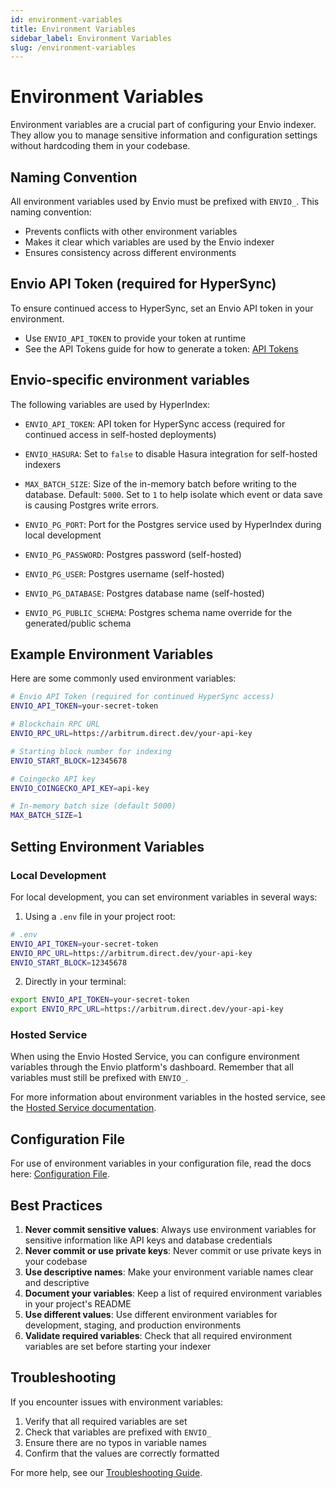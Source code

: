 ```yaml
---
id: environment-variables
title: Environment Variables
sidebar_label: Environment Variables
slug: /environment-variables
---
```


# Environment Variables

Environment variables are a crucial part of configuring your Envio indexer. They allow you to manage sensitive information and configuration settings without hardcoding them in your codebase.

## Naming Convention

All environment variables used by Envio must be prefixed with `ENVIO_`. This naming convention:

- Prevents conflicts with other environment variables
- Makes it clear which variables are used by the Envio indexer
- Ensures consistency across different environments

## Envio API Token (required for HyperSync)

To ensure continued access to HyperSync, set an Envio API token in your environment.

- Use `ENVIO_API_TOKEN` to provide your token at runtime
- See the API Tokens guide for how to generate a token: [API Tokens](/docs/HyperSync/api-tokens)

## Envio-specific environment variables

The following variables are used by HyperIndex:

- `ENVIO_API_TOKEN`: API token for HyperSync access (required for continued access in self-hosted deployments)
- `ENVIO_HASURA`: Set to `false` to disable Hasura integration for self-hosted indexers

- `MAX_BATCH_SIZE`: Size of the in-memory batch before writing to the database. Default: `5000`. Set to `1` to help isolate which event or data save is causing Postgres write errors.

- `ENVIO_PG_PORT`: Port for the Postgres service used by HyperIndex during local development
- `ENVIO_PG_PASSWORD`: Postgres password (self-hosted)
- `ENVIO_PG_USER`: Postgres username (self-hosted)
- `ENVIO_PG_DATABASE`: Postgres database name (self-hosted)
- `ENVIO_PG_PUBLIC_SCHEMA`: Postgres schema name override for the generated/public schema

## Example Environment Variables

Here are some commonly used environment variables:

```bash
# Envio API Token (required for continued HyperSync access)
ENVIO_API_TOKEN=your-secret-token

# Blockchain RPC URL
ENVIO_RPC_URL=https://arbitrum.direct.dev/your-api-key

# Starting block number for indexing
ENVIO_START_BLOCK=12345678

# Coingecko API key
ENVIO_COINGECKO_API_KEY=api-key

# In-memory batch size (default 5000)
MAX_BATCH_SIZE=1
```

## Setting Environment Variables

### Local Development

For local development, you can set environment variables in several ways:

1. Using a `.env` file in your project root:

```bash
# .env
ENVIO_API_TOKEN=your-secret-token
ENVIO_RPC_URL=https://arbitrum.direct.dev/your-api-key
ENVIO_START_BLOCK=12345678
```

2. Directly in your terminal:

```bash
export ENVIO_API_TOKEN=your-secret-token
export ENVIO_RPC_URL=https://arbitrum.direct.dev/your-api-key
```

### Hosted Service

When using the Envio Hosted Service, you can configure environment variables through the Envio platform's dashboard. Remember that all variables must still be prefixed with `ENVIO_`.

For more information about environment variables in the hosted service, see the [Hosted Service documentation](../HyperIndex/hosted-service).

## Configuration File

For use of environment variables in your configuration file, read the docs here: [Configuration File](../HyperIndex/configuration-file).

## Best Practices

1. **Never commit sensitive values**: Always use environment variables for sensitive information like API keys and database credentials
1. **Never commit or use private keys**: Never commit or use private keys in your codebase
1. **Use descriptive names**: Make your environment variable names clear and descriptive
1. **Document your variables**: Keep a list of required environment variables in your project's README
1. **Use different values**: Use different environment variables for development, staging, and production environments
1. **Validate required variables**: Check that all required environment variables are set before starting your indexer

## Troubleshooting

If you encounter issues with environment variables:

1. Verify that all required variables are set
2. Check that variables are prefixed with `ENVIO_`
3. Ensure there are no typos in variable names
4. Confirm that the values are correctly formatted

For more help, see our [Troubleshooting Guide](../HyperIndex/logging).
